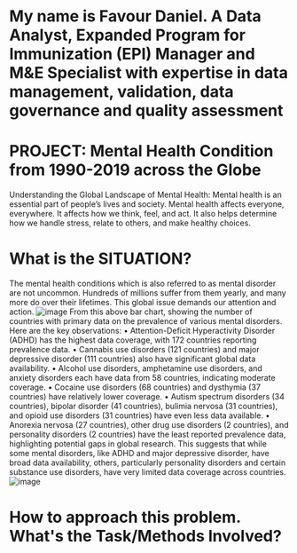 # My name is Favour Daniel. A Data Analyst, Expanded Program for Immunization (EPI) Manager and M&E Specialist with expertise in data management, validation, data governance and quality assessment

# PROJECT: Mental Health Condition from 1990-2019 across the Globe

Understanding the Global Landscape of Mental Health: Mental health is an essential part of people’s lives and society. Mental health affects everyone, everywhere. It affects how we think, feel, and act. It also helps determine how we handle stress, relate to others, and make healthy choices.

# What is the SITUATION?
The mental health conditions which is also referred to as mental disorder are not uncommon. Hundreds of millions suffer from them yearly, and many more do over their lifetimes. This global issue demands our attention and action.
![image](https://github.com/user-attachments/assets/ef4807b3-6904-4739-91f0-750c8d2a439e)
From this above bar chart, showing the number of countries with primary data on the prevalence of various mental disorders. Here are the key observations:
•	Attention-Deficit Hyperactivity Disorder (ADHD) has the highest data coverage, with 172 countries reporting prevalence data.
•	Cannabis use disorders (121 countries) and major depressive disorder (111 countries) also have significant global data availability.
•	Alcohol use disorders, amphetamine use disorders, and anxiety disorders each have data from 58 countries, indicating moderate coverage.
•	Cocaine use disorders (68 countries) and dysthymia (37 countries) have relatively lower coverage.
•	Autism spectrum disorders (34 countries), bipolar disorder (41 countries), bulimia nervosa (31 countries), and opioid use disorders (31 countries) have even less data available.
•	Anorexia nervosa (27 countries), other drug use disorders (2 countries), and personality disorders (2 countries) have the least reported prevalence data, highlighting potential gaps in global research.
This suggests that while some mental disorders, like ADHD and major depressive disorder, have broad data availability, others, particularly personality disorders and certain substance use disorders, have very limited data coverage across countries.
![image](https://github.com/user-attachments/assets/d2dae918-5ffd-4959-869c-92e6b7ba9afe)

# How to approach this problem. What's the Task/Methods Involved?
